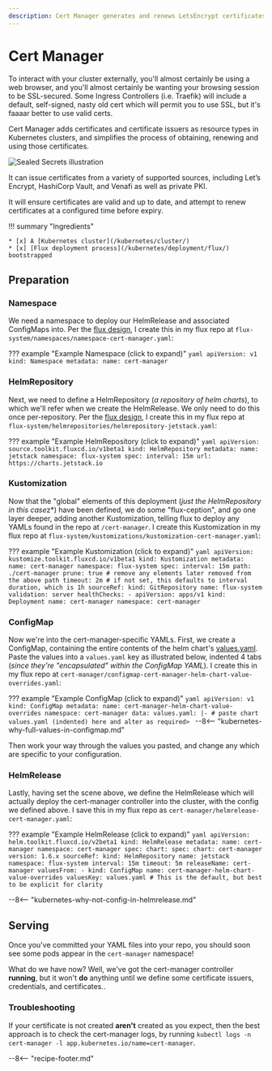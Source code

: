 ```yaml
---
description: Cert Manager generates and renews LetsEncrypt certificates
---
```

# Cert Manager

To interact with your cluster externally, you'll almost certainly be using a web browser, and you'll almost certainly be wanting your browsing session to be SSL-secured. Some Ingress Controllers (i.e. Traefik) will include a default, self-signed, nasty old cert which will permit you to use SSL, but it's faaaar better to use valid certs.

Cert Manager adds certificates and certificate issuers as resource types in Kubernetes clusters, and simplifies the process of obtaining, renewing and using those certificates.

![Sealed Secrets illustration](../../../../images/cert-manager.svg)

It can issue certificates from a variety of supported sources, including Let’s Encrypt, HashiCorp Vault, and Venafi as well as private PKI.

It will ensure certificates are valid and up to date, and attempt to renew certificates at a configured time before expiry.

!!! summary "Ingredients"

    * [x] A [Kubernetes cluster](/kubernetes/cluster/) 
    * [x] [Flux deployment process](/kubernetes/deployment/flux/) bootstrapped

## Preparation

### Namespace

We need a namespace to deploy our HelmRelease and associated ConfigMaps into. Per the [flux design](/kubernetes/deployment/flux/), I create this in my flux repo at `flux-system/namespaces/namespace-cert-manager.yaml`:

??? example "Example Namespace (click to expand)"
    ```yaml
    apiVersion: v1
    kind: Namespace
    metadata:
      name: cert-manager
    ```

### HelmRepository

Next, we need to define a HelmRepository (*a repository of helm charts*), to which we'll refer when we create the HelmRelease. We only need to do this once per-repository. Per the [flux design](/kubernetes/deployment/flux/), I create this in my flux repo at `flux-system/helmrepositories/helmrepository-jetstack.yaml`:

??? example "Example HelmRepository (click to expand)"
    ```yaml
    apiVersion: source.toolkit.fluxcd.io/v1beta1
    kind: HelmRepository
    metadata:
      name: jetstack
      namespace: flux-system
    spec:
      interval: 15m
      url: https://charts.jetstack.io
    ```

### Kustomization

Now that the "global" elements of this deployment (*just the HelmRepository in this case*z*) have been defined, we do some "flux-ception", and go one layer deeper, adding another Kustomization, telling flux to deploy any YAMLs found in the repo at `/cert-manager`. I create this Kustomization in my flux repo at `flux-system/kustomizations/kustomization-cert-manager.yaml`:

??? example "Example Kustomization (click to expand)"
    ```yaml
    apiVersion: kustomize.toolkit.fluxcd.io/v1beta1
    kind: Kustomization
    metadata:
      name: cert-manager
      namespace: flux-system
    spec:
      interval: 15m
      path: ./cert-manager
      prune: true # remove any elements later removed from the above path
      timeout: 2m # if not set, this defaults to interval duration, which is 1h
      sourceRef:
        kind: GitRepository
        name: flux-system
      validation: server
      healthChecks:
        - apiVersion: apps/v1
          kind: Deployment
          name: cert-manager
          namespace: cert-manager
    ```

### ConfigMap

Now we're into the cert-manager-specific YAMLs. First, we create a ConfigMap, containing the entire contents of the helm chart's [values.yaml](https://github.com/bitnami-labs/cert-manager/blob/main/helm/cert-manager/values.yaml). Paste the values into a `values.yaml` key as illustrated below, indented 4 tabs (*since they're "encapsulated" within the ConfigMap YAML*). I create this in my flux repo at `cert-manager/configmap-cert-manager-helm-chart-value-overrides.yaml`:

??? example "Example ConfigMap (click to expand)"
    ```yaml
    apiVersion: v1
    kind: ConfigMap
    metadata:
      name: cert-manager-helm-chart-value-overrides
      namespace: cert-manager
    data:
      values.yaml: |-
        # paste chart values.yaml (indented) here and alter as required>
    ```
--8<-- "kubernetes-why-full-values-in-configmap.md"

Then work your way through the values you pasted, and change any which are specific to your configuration.

### HelmRelease

Lastly, having set the scene above, we define the HelmRelease which will actually deploy the cert-manager controller into the cluster, with the config we defined above. I save this in my flux repo as `cert-manager/helmrelease-cert-manager.yaml`:

??? example "Example HelmRelease (click to expand)"
    ```yaml
    apiVersion: helm.toolkit.fluxcd.io/v2beta1
    kind: HelmRelease
    metadata:
    name: cert-manager
    namespace: cert-manager
    spec:
    chart:
        spec:
        chart: cert-manager
        version: 1.6.x
        sourceRef:
            kind: HelmRepository
            name: jetstack
            namespace: flux-system
    interval: 15m
    timeout: 5m
    releaseName: cert-manager
    valuesFrom:
    - kind: ConfigMap
        name: cert-manager-helm-chart-value-overrides
        valuesKey: values.yaml # This is the default, but best to be explicit for clarity
    ```

--8<-- "kubernetes-why-not-config-in-helmrelease.md"

## Serving

Once you've committed your YAML files into your repo, you should soon see some pods appear in the `cert-manager` namespace!

What do we have now? Well, we've got the cert-manager controller **running**, but it won't **do** anything until we define some certificate issuers, credentials, and certificates..

### Troubleshooting

If your certificate is not created **aren't** created as you expect, then the best approach is to check the cert-manager logs, by running `kubectl logs -n cert-manager -l app.kubernetes.io/name=cert-manager`.

--8<-- "recipe-footer.md"

[^1]: Why yes, I **have** accidentally rate-limited myself by deleting/recreating my prod certificates a few times!
